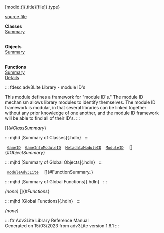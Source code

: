 [modid.t]{.title}[file]{.type}

[source file](../source/modid.t.html)

**Classes**\
[Summary](#_ClassSummary_)\
 

**Objects**\
[Summary](#_ObjectSummary_)\
 

**Functions**\
[Summary](#_FunctionSummary_)\
[Details](#_Functions_)

::: fdesc
adv3Lite Library - module ID\'s

This module defines a framework for \"module ID\'s.\" The module ID
mechanism allows library modules to identify themselves. The module ID
framework is modular, in that several libraries can be linked together
without any prior knowledge of one another, and the module ID framework
will be able to find all of their ID\'s.
:::

[]{#_ClassSummary_}

::: mjhd
[Summary of Classes]{.hdln}  
:::

` `[`GameID`](../object/GameID.html)`  `[`GameInfoModuleID`](../object/GameInfoModuleID.html)`  `[`MetadataModuleID`](../object/MetadataModuleID.html)`  `[`ModuleID`](../object/ModuleID.html)`  `
[]{#_ObjectSummary_}

::: mjhd
[Summary of Global Objects]{.hdln}  
:::

` `[`moduleAdv3Lite`](../object/moduleAdv3Lite.html)`  `
[]{#FunctionSummary_}

::: mjhd
[Summary of Global Functions]{.hdln}  
:::

*(none)* []{#_Functions_}

::: mjhd
[Global Functions]{.hdln}  
:::

*(none)*

::: ftr
Adv3Lite Library Reference Manual\
Generated on 15/03/2023 from adv3Lite version 1.6.1
:::

